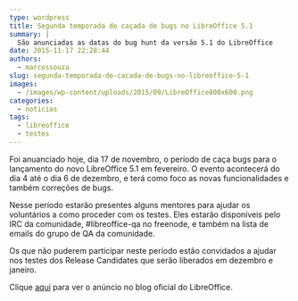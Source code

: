 ```yaml
---
type: wordpress
title: Segunda temporada de caçada de bugs no LibreOffice 5.1
summary: |
  São anunciadas as datas do bug hunt da versão 5.1 do LibreOffice
date: 2015-11-17 22:28:44
authors:
  - marcossouza
slug: segunda-temporada-de-cacada-de-bugs-no-libreoffice-5-1
images:
  - /images/wp-content/uploads/2015/09/LibreOffice800x600.png
categories:
  - noticias
tags:
  - libreoffice
  - testes
---
```


Foi anuanciado hoje, dia 17 de novembro, o período de caça bugs para o lançamento do novo LibreOffice 5.1 em fevereiro. O evento acontecerá do dia 4 até o dia 6 de dezembro, e terá como foco as novas funcionalidades e também correções de bugs.

Nesse período estarão presentes alguns mentores para ajudar os voluntários a como proceder com os testes. Eles estarão disponíveis pelo IRC da comunidade, #libreoffice-qa no freenode, e também na lista de emails do grupo de QA da comunidade.

Os que não puderem participar neste período estão convidados a ajudar nos testes dos Release Candidates que serão liberados em dezembro e janeiro.

Clique <a href="https://blog.documentfoundation.org/blog/2015/11/17/second-bug-hunting-session-for-libreoffice-5-1/" target="_blank">aqui</a> para ver o anúncio no blog oficial do LibreOffice.

